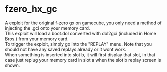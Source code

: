 # fzero_hx_gc
A exploit for the original f-zero gx on gamecube, you only need a method of injecting the .gci onto your memory card.  
This exploit will load a boot.dol converted with dol2gci (included in Home Bros.) from your memory card.  
To trigger the exploit, simply go into the "REPLAY" menu. Note that you should not have any saved replays already or it wont work.  
When something is inserted into slot b, it will first display that slot, in that case just replug your memory card in slot a when the slot b replay screen is shown.